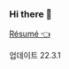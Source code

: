 ### Hi there 👋

<!--
**ibcylon/ibcylon** is a ✨ _special_ ✨ repository because its `README.md` (this file) appears on your GitHub profile.

Here are some ideas to get you started:

- 🔭 I’m currently working on ...
- 🌱 I’m currently learning ...
- 👯 I’m looking to collaborate on ...
- 🤔 I’m looking for help with ...
- 💬 Ask me about ...
- 📫 How to reach me: ...
- 😄 Pronouns: ...
- ⚡ Fun fact: ...
-->

[Résumé 👈](https://onyx-beryl-72a.notion.site/R-sum-21-02-18-0505b8efd74d47ef9d19c767c2e3aaff)

업데이트 22.3.1
